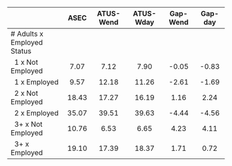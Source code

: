 
|                      |         ASEC |    ATUS-Wend |    ATUS-Wday |     Gap-Wend |      Gap-day |
| -------------------- | :----------: | :----------: | :----------: | :----------: | :----------: |
| # Adults x Employed Status |              |              |              |              |              |
| &nbsp;&nbsp;1 x Not Employed |         7.07 |         7.12 |         7.90 |        -0.05 |        -0.83 |
| &nbsp;&nbsp;1 x Employed |         9.57 |        12.18 |        11.26 |        -2.61 |        -1.69 |
| &nbsp;&nbsp;2 x Not Employed |        18.43 |        17.27 |        16.19 |         1.16 |         2.24 |
| &nbsp;&nbsp;2 x Employed |        35.07 |        39.51 |        39.63 |        -4.44 |        -4.56 |
| &nbsp;&nbsp;3+ x Not Employed |        10.76 |         6.53 |         6.65 |         4.23 |         4.11 |
| &nbsp;&nbsp;3+ x Employed |        19.10 |        17.39 |        18.37 |         1.71 |         0.72 |

